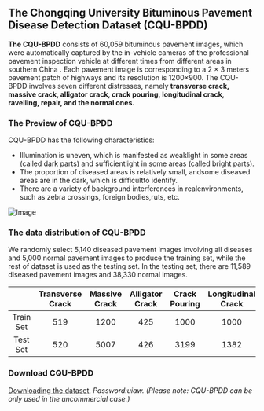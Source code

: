 ## The Chongqing University Bituminous Pavement Disease Detection Dataset (CQU-BPDD)

**The CQU-BPDD** consists of 60,059 bituminous pavement images, which were automatically captured by the in-vehicle cameras of the professional pavement inspection vehicle at different times from different areas in southern China . Each pavement image is corresponding to a 2 × 3 meters pavement patch of highways and its resolution is 1200×900. The CQU-BPDD involves seven different distresses, namely **transverse crack, massive crack, alligator crack, crack pouring, longitudinal crack, ravelling, repair, and the normal ones.** 

### The Preview of CQU-BPDD
CQU-BPDD has the following characteristics:
* Illumination  is  uneven,  which  is  manifested  as  weaklight  in  some  areas  (called  dark  parts)  and  sufficientlight in some areas (called bright parts).
* The proportion of diseased areas is relatively small, andsome diseased areas are in the dark, which is difficultto identify.
* There are a variety of background interferences in realenvironments, such as zebra crossings, foreign bodies,ruts, etc.

![Image](https://github.com/DearCaat/CQU-BPDD/blob/gh-pages/images/dataset.png?raw=true)

### The data distribution of CQU-BPDD
We randomly select 5,140 diseased pavement images involving all diseases and 5,000 normal pavement images to produce the training set, while the rest of dataset is used as the testing set. In the testing set, there are 11,589 diseased pavement images and 38,330 normal images.

||Transverse Crack|Massive Crack|Alligator Crack|Crack Pouring|Longitudinal Crack|Ravelling|Repair|Normal|All|
|:----:|:----:|:----:|:----:|:----:|:----:|:----:|:----:|:----:|:----:|
|Train Set|519|1200|425|1000|1000|478|518|5000|10140|
|Test Set|520|5007|426|3199|1382|479|576|38330|49919|

### Download CQU-BPDD
[Downloading the dataset](https://pan.baidu.com/s/1ShSn0-bpBhCvNF1vF_LH5g), _Password:uiaw. (Please note: CQU-BPDD can be only used in the uncommercial case.)_

